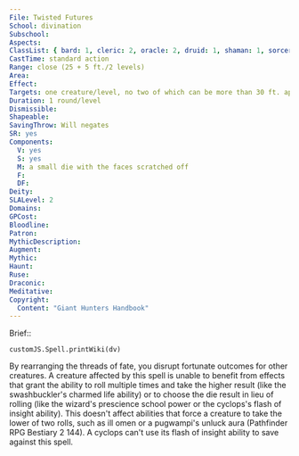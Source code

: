 ```yaml
---
File: Twisted Futures
School: divination
Subschool: 
Aspects: 
ClassList: { bard: 1, cleric: 2, oracle: 2, druid: 1, shaman: 1, sorcerer: 2, wizard: 2, witch: 1 }
CastTime: standard action
Range: close (25 + 5 ft./2 levels)
Area: 
Effect: 
Targets: one creature/level, no two of which can be more than 30 ft. apart
Duration: 1 round/level
Dismissible: 
Shapeable: 
SavingThrow: Will negates
SR: yes
Components:
  V: yes
  S: yes
  M: a small die with the faces scratched off
  F: 
  DF: 
Deity: 
SLALevel: 2
Domains: 
GPCost: 
Bloodline: 
Patron: 
MythicDescription: 
Augment: 
Mythic: 
Haunt: 
Ruse: 
Draconic: 
Meditative: 
Copyright:
  Content: "Giant Hunters Handbook"
---
```

Brief:: 

```dataviewjs
customJS.Spell.printWiki(dv)
```

By rearranging the threads of fate, you disrupt fortunate outcomes for other creatures. A creature affected by this spell is unable to benefit from effects that grant the ability to roll multiple times and take the higher result (like the swashbuckler's charmed life ability) or to choose the die result in lieu of rolling (like the wizard's prescience school power or the cyclops's flash of insight ability). This doesn't affect abilities that force a creature to take the lower of two rolls, such as ill omen or a pugwampi's unluck aura (Pathfinder RPG Bestiary 2 144). A cyclops can't use its flash of insight ability to save against this spell.
